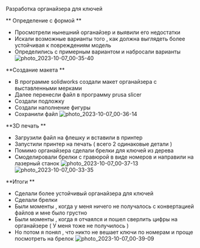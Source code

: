 Разработка органайзера для ключей 

 ** Определение с  формой **
  *  Просмотрели нынешний органайзер  и выявили его недостатки 
  * Искали возможные варианты того , как должна выглядеть более устойчивая к повреждениям  модель
  * Определились с примерным вариантом и набросали варианты  
![photo_2023-10-07_00-35-40](https://github.com/ALEXKORNEEV2000/key-holder/assets/85906021/357a8e6b-92bf-4345-8138-775b450a0490)



**Создание макета **
* В программе solidworks создали макет органайзера с выставленными мерками 
* Далее перенесли файл в программу prusa slicer
* Создали подложку
* Создали  наполнение фигуры
* Сохранили файл 
![photo_2023-10-07_00-36-14](https://github.com/ALEXKORNEEV2000/key-holder/assets/85906021/cf30caeb-e9f3-4cba-978c-50ba14504c8d)




**3D печать **
* Загрузили файл на флешку и вставили в принтер 
* Запустили принтер на печать  ( всего 2 одинаковые детали )
* Помимо органайзера сделали брелки для ключей из дерева 
* Смоделировали брелки с гравюрой в виде номеров  и направили на лазерный станок 
![photo_2023-10-07_00-37-13](https://github.com/ALEXKORNEEV2000/key-holder/assets/85906021/bc7027c9-b700-4e97-a3ec-590ef8ba8de3)
![photo_2023-10-07_00-33-35](https://github.com/ALEXKORNEEV2000/key-holder/assets/85906021/956d9453-211e-4f40-a0c0-6ed17aeb9418)



**Итоги **
*  Сделали более устойчивый органайзера для ключей 
* Сделали брелки 
* Были моменты , когда у меня ничего не получалось с конвертацией файлов и мне было грустно
* Были  моменты , когда я отчаялся и пошел сверлить цифры  на органайзере ( У меня тоже не получилось )
* Но потом я понял , что никто не вешает ключи по номерам и проще посмотреть на брелок
  ![photo_2023-10-07_00-39-09](https://github.com/ALEXKORNEEV2000/key-holder/assets/85906021/cfb8d8df-15a4-4b4d-b795-2d4682c1ff22)
